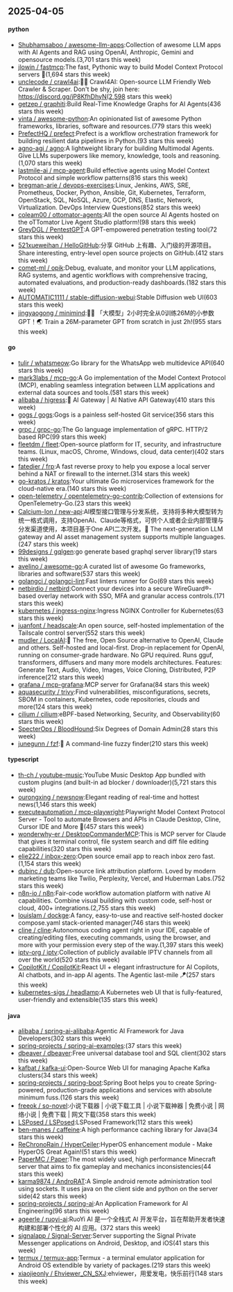 ## 2025-04-05

#### python
* [Shubhamsaboo / awesome-llm-apps](https://github.com/Shubhamsaboo/awesome-llm-apps):Collection of awesome LLM apps with AI Agents and RAG using OpenAI, Anthropic, Gemini and opensource models.(3,701 stars this week)
* [jlowin / fastmcp](https://github.com/jlowin/fastmcp):The fast, Pythonic way to build Model Context Protocol servers 🚀(1,694 stars this week)
* [unclecode / crawl4ai](https://github.com/unclecode/crawl4ai):🚀🤖 Crawl4AI: Open-source LLM Friendly Web Crawler & Scraper. Don't be shy, join here: https://discord.gg/jP8KfhDhyN(2,598 stars this week)
* [getzep / graphiti](https://github.com/getzep/graphiti):Build Real-Time Knowledge Graphs for AI Agents(436 stars this week)
* [vinta / awesome-python](https://github.com/vinta/awesome-python):An opinionated list of awesome Python frameworks, libraries, software and resources.(779 stars this week)
* [PrefectHQ / prefect](https://github.com/PrefectHQ/prefect):Prefect is a workflow orchestration framework for building resilient data pipelines in Python.(93 stars this week)
* [agno-agi / agno](https://github.com/agno-agi/agno):A lightweight library for building Multimodal Agents. Give LLMs superpowers like memory, knowledge, tools and reasoning.(1,070 stars this week)
* [lastmile-ai / mcp-agent](https://github.com/lastmile-ai/mcp-agent):Build effective agents using Model Context Protocol and simple workflow patterns(816 stars this week)
* [bregman-arie / devops-exercises](https://github.com/bregman-arie/devops-exercises):Linux, Jenkins, AWS, SRE, Prometheus, Docker, Python, Ansible, Git, Kubernetes, Terraform, OpenStack, SQL, NoSQL, Azure, GCP, DNS, Elastic, Network, Virtualization. DevOps Interview Questions(852 stars this week)
* [coleam00 / ottomator-agents](https://github.com/coleam00/ottomator-agents):All the open source AI Agents hosted on the oTTomator Live Agent Studio platform!(98 stars this week)
* [GreyDGL / PentestGPT](https://github.com/GreyDGL/PentestGPT):A GPT-empowered penetration testing tool(72 stars this week)
* [521xueweihan / HelloGitHub](https://github.com/521xueweihan/HelloGitHub):分享 GitHub 上有趣、入门级的开源项目。Share interesting, entry-level open source projects on GitHub.(412 stars this week)
* [comet-ml / opik](https://github.com/comet-ml/opik):Debug, evaluate, and monitor your LLM applications, RAG systems, and agentic workflows with comprehensive tracing, automated evaluations, and production-ready dashboards.(182 stars this week)
* [AUTOMATIC1111 / stable-diffusion-webui](https://github.com/AUTOMATIC1111/stable-diffusion-webui):Stable Diffusion web UI(603 stars this week)
* [jingyaogong / minimind](https://github.com/jingyaogong/minimind):🚀🚀 「大模型」2小时完全从0训练26M的小参数GPT！🌏 Train a 26M-parameter GPT from scratch in just 2h!(955 stars this week)

#### go
* [tulir / whatsmeow](https://github.com/tulir/whatsmeow):Go library for the WhatsApp web multidevice API(640 stars this week)
* [mark3labs / mcp-go](https://github.com/mark3labs/mcp-go):A Go implementation of the Model Context Protocol (MCP), enabling seamless integration between LLM applications and external data sources and tools.(581 stars this week)
* [alibaba / higress](https://github.com/alibaba/higress):🤖 AI Gateway | AI Native API Gateway(410 stars this week)
* [gogs / gogs](https://github.com/gogs/gogs):Gogs is a painless self-hosted Git service(356 stars this week)
* [grpc / grpc-go](https://github.com/grpc/grpc-go):The Go language implementation of gRPC. HTTP/2 based RPC(99 stars this week)
* [fleetdm / fleet](https://github.com/fleetdm/fleet):Open-source platform for IT, security, and infrastructure teams. (Linux, macOS, Chrome, Windows, cloud, data center)(402 stars this week)
* [fatedier / frp](https://github.com/fatedier/frp):A fast reverse proxy to help you expose a local server behind a NAT or firewall to the internet.(314 stars this week)
* [go-kratos / kratos](https://github.com/go-kratos/kratos):Your ultimate Go microservices framework for the cloud-native era.(140 stars this week)
* [open-telemetry / opentelemetry-go-contrib](https://github.com/open-telemetry/opentelemetry-go-contrib):Collection of extensions for OpenTelemetry-Go.(23 stars this week)
* [Calcium-Ion / new-api](https://github.com/Calcium-Ion/new-api):AI模型接口管理与分发系统，支持将多种大模型转为统一格式调用，支持OpenAI、Claude等格式，可供个人或者企业内部管理与分发渠道使用，本项目基于One API二次开发。🍥 The next-generation LLM gateway and AI asset management system supports multiple languages.(247 stars this week)
* [99designs / gqlgen](https://github.com/99designs/gqlgen):go generate based graphql server library(19 stars this week)
* [avelino / awesome-go](https://github.com/avelino/awesome-go):A curated list of awesome Go frameworks, libraries and software(537 stars this week)
* [golangci / golangci-lint](https://github.com/golangci/golangci-lint):Fast linters runner for Go(69 stars this week)
* [netbirdio / netbird](https://github.com/netbirdio/netbird):Connect your devices into a secure WireGuard®-based overlay network with SSO, MFA and granular access controls.(171 stars this week)
* [kubernetes / ingress-nginx](https://github.com/kubernetes/ingress-nginx):Ingress NGINX Controller for Kubernetes(63 stars this week)
* [juanfont / headscale](https://github.com/juanfont/headscale):An open source, self-hosted implementation of the Tailscale control server(552 stars this week)
* [mudler / LocalAI](https://github.com/mudler/LocalAI):🤖 The free, Open Source alternative to OpenAI, Claude and others. Self-hosted and local-first. Drop-in replacement for OpenAI, running on consumer-grade hardware. No GPU required. Runs gguf, transformers, diffusers and many more models architectures. Features: Generate Text, Audio, Video, Images, Voice Cloning, Distributed, P2P inference(212 stars this week)
* [grafana / mcp-grafana](https://github.com/grafana/mcp-grafana):MCP server for Grafana(84 stars this week)
* [aquasecurity / trivy](https://github.com/aquasecurity/trivy):Find vulnerabilities, misconfigurations, secrets, SBOM in containers, Kubernetes, code repositories, clouds and more(124 stars this week)
* [cilium / cilium](https://github.com/cilium/cilium):eBPF-based Networking, Security, and Observability(60 stars this week)
* [SpecterOps / BloodHound](https://github.com/SpecterOps/BloodHound):Six Degrees of Domain Admin(28 stars this week)
* [junegunn / fzf](https://github.com/junegunn/fzf):🌸 A command-line fuzzy finder(210 stars this week)

#### typescript
* [th-ch / youtube-music](https://github.com/th-ch/youtube-music):YouTube Music Desktop App bundled with custom plugins (and built-in ad blocker / downloader)(5,721 stars this week)
* [ourongxing / newsnow](https://github.com/ourongxing/newsnow):Elegant reading of real-time and hottest news(1,146 stars this week)
* [executeautomation / mcp-playwright](https://github.com/executeautomation/mcp-playwright):Playwright Model Context Protocol Server - Tool to automate Browsers and APIs in Claude Desktop, Cline, Cursor IDE and More 🔌(457 stars this week)
* [wonderwhy-er / DesktopCommanderMCP](https://github.com/wonderwhy-er/DesktopCommanderMCP):This is MCP server for Claude that gives it terminal control, file system search and diff file editing capabilities(320 stars this week)
* [elie222 / inbox-zero](https://github.com/elie222/inbox-zero):Open source email app to reach inbox zero fast.(1,154 stars this week)
* [dubinc / dub](https://github.com/dubinc/dub):Open-source link attribution platform. Loved by modern marketing teams like Twilio, Perplexity, Vercel, and Huberman Labs.(752 stars this week)
* [n8n-io / n8n](https://github.com/n8n-io/n8n):Fair-code workflow automation platform with native AI capabilities. Combine visual building with custom code, self-host or cloud, 400+ integrations.(2,755 stars this week)
* [louislam / dockge](https://github.com/louislam/dockge):A fancy, easy-to-use and reactive self-hosted docker compose.yaml stack-oriented manager(746 stars this week)
* [cline / cline](https://github.com/cline/cline):Autonomous coding agent right in your IDE, capable of creating/editing files, executing commands, using the browser, and more with your permission every step of the way.(1,397 stars this week)
* [iptv-org / iptv](https://github.com/iptv-org/iptv):Collection of publicly available IPTV channels from all over the world(520 stars this week)
* [CopilotKit / CopilotKit](https://github.com/CopilotKit/CopilotKit):React UI + elegant infrastructure for AI Copilots, AI chatbots, and in-app AI agents. The Agentic last-mile 🪁(257 stars this week)
* [kubernetes-sigs / headlamp](https://github.com/kubernetes-sigs/headlamp):A Kubernetes web UI that is fully-featured, user-friendly and extensible(135 stars this week)

#### java
* [alibaba / spring-ai-alibaba](https://github.com/alibaba/spring-ai-alibaba):Agentic AI Framework for Java Developers(302 stars this week)
* [spring-projects / spring-ai-examples](https://github.com/spring-projects/spring-ai-examples):(37 stars this week)
* [dbeaver / dbeaver](https://github.com/dbeaver/dbeaver):Free universal database tool and SQL client(302 stars this week)
* [kafbat / kafka-ui](https://github.com/kafbat/kafka-ui):Open-Source Web UI for managing Apache Kafka clusters(34 stars this week)
* [spring-projects / spring-boot](https://github.com/spring-projects/spring-boot):Spring Boot helps you to create Spring-powered, production-grade applications and services with absolute minimum fuss.(126 stars this week)
* [freeok / so-novel](https://github.com/freeok/so-novel):小说下载器 | 小说下载工具 | 小说下载神器 | 免费小说 | 网络小说 | 免费下载 | 网文下载(358 stars this week)
* [LSPosed / LSPosed](https://github.com/LSPosed/LSPosed):LSPosed Framework(112 stars this week)
* [ben-manes / caffeine](https://github.com/ben-manes/caffeine):A high performance caching library for Java(34 stars this week)
* [ReChronoRain / HyperCeiler](https://github.com/ReChronoRain/HyperCeiler):HyperOS enhancement module - Make HyperOS Great Again!(51 stars this week)
* [PaperMC / Paper](https://github.com/PaperMC/Paper):The most widely used, high performance Minecraft server that aims to fix gameplay and mechanics inconsistencies(44 stars this week)
* [karma9874 / AndroRAT](https://github.com/karma9874/AndroRAT):A Simple android remote administration tool using sockets. It uses java on the client side and python on the server side(42 stars this week)
* [spring-projects / spring-ai](https://github.com/spring-projects/spring-ai):An Application Framework for AI Engineering(96 stars this week)
* [ageerle / ruoyi-ai](https://github.com/ageerle/ruoyi-ai):RuoYi AI 是一个全栈式 AI 开发平台，旨在帮助开发者快速构建和部署个性化的 AI 应用。(372 stars this week)
* [signalapp / Signal-Server](https://github.com/signalapp/Signal-Server):Server supporting the Signal Private Messenger applications on Android, Desktop, and iOS(41 stars this week)
* [termux / termux-app](https://github.com/termux/termux-app):Termux - a terminal emulator application for Android OS extendible by variety of packages.(219 stars this week)
* [xiaojieonly / Ehviewer_CN_SXJ](https://github.com/xiaojieonly/Ehviewer_CN_SXJ):ehviewer，用爱发电，快乐前行(148 stars this week)
